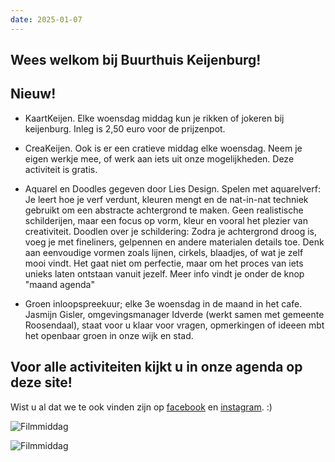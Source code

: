 ```yaml
---
date: 2025-01-07
---
```


## Wees welkom bij Buurthuis Keijenburg!

## Nieuw!

- KaartKeijen.
  Elke woensdag middag kun je rikken of jokeren bij keijenburg. Inleg is 2,50 euro voor de prijzenpot.

- CreaKeijen.
  Ook is er een cratieve middag elke woensdag. Neem je eigen werkje mee, of werk aan iets uit onze mogelijkheden. 
  Deze activiteit is gratis.

- Aquarel en Doodles gegeven door Lies Design.
  Spelen met aquarelverf: Je leert hoe je verf verdunt, kleuren mengt en de nat-in-nat techniek gebruikt om een 
  abstracte achtergrond te maken. Geen realistische schilderijen, maar een focus op vorm, kleur en vooral het plezier van creativiteit.
  Doodlen over je schildering: Zodra je achtergrond droog is, voeg je met fineliners, gelpennen en andere materialen details toe. 
  Denk aan eenvoudige vormen zoals lijnen, cirkels, blaadjes, of wat je zelf mooi vindt. Het gaat niet om perfectie, 
  maar om het proces van iets unieks laten ontstaan vanuit jezelf.
  Meer info vindt je onder de knop "maand agenda"

- Groen inloopspreekuur; elke 3e woensdag in de maand in het cafe.
  Jasmijn Gisler, omgevingsmanager Idverde (werkt samen met gemeente Roosendaal), staat voor u klaar voor vragen,
  opmerkingen of ideeen mbt het openbaar groen in onze wijk en stad.

## Voor alle activiteiten kijkt u in onze agenda op deze site!

Wist u al dat we te ook vinden zijn op [facebook](https://www.facebook.com/buurthuiskeijenburg) en [instagram](https://www.instagram.com/buurthuis_keijenburg_/). :)

![Filmmiddag](/files/kaartmiddag-2025.jpg)

![Filmmiddag](/files/crea-keijen-2025.jpg)
